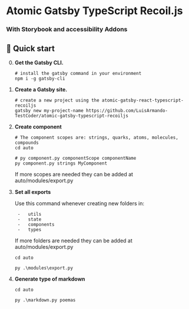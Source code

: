 # Atomic Gatsby TypeScript Recoil.js
### With Storybook and accessibility Addons

## 🚀 Quick start

0.  **Get the Gatsby CLI.**
    ```shell
    # install the gatsby command in your environment
    npm i -g gatsby-cli
    ```

1.  **Create a Gatsby site.**
    ```shell
    # create a new project using the atomic-gatsby-react-typescript-recoiljs
    gatsby new my-project-name https://github.com/LuisArmando-TestCoder/atomic-gatsby-typescript-recoiljs
    ```

2. **Create component**
    ```shell
    # The component scopes are: strings, quarks, atoms, molecules, compounds
    cd auto

    # py component.py componentScope componentName
    py component.py strings MyComponent
    ```

    If more scopes are needed they can be added at auto/modules/export.py

3. **Set all exports**

    Use this command whenever creating new folders in:

        -   utils
        -   state
        -   components
        -   types

    If more folders are needed they can be added at auto/modules/export.py

    ```shell
    cd auto

    py .\modules\export.py
    ```

4. **Generate type of markdown**

    ```shell
    cd auto

    py .\markdown.py poemas
    ```